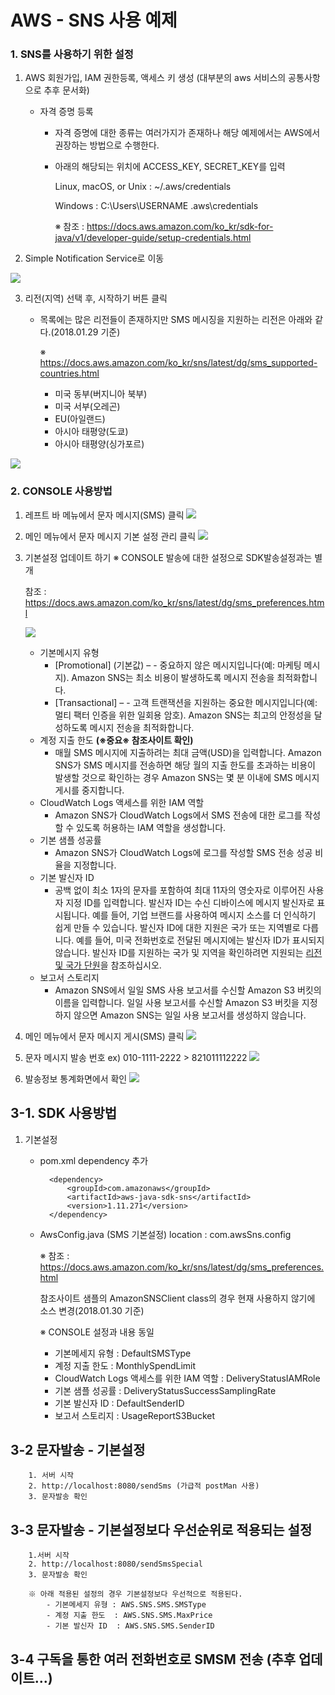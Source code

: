 AWS - SNS 사용 예제
==============================================================================

### 1. SNS를 사용하기 위한 설정

1. AWS 회원가입, IAM 권한등록, 액세스 키 생성 (대부분의 aws 서비스의 공통사항으로 추후 문서화)
   - 자격 증명 등록
   		- 자격 증명에 대한 종류는 여러가지가 존재하나 해당 예제에서는 AWS에서 권장하는 방법으로 수행한다.
   		- 아래의 해당되는 위치에 ACCESS_KEY, SECRET_KEY를 입력

   		  Linux, macOS, or Unix : ~/.aws/credentials

          Windows : C:\Users\USERNAME \.aws\credentials

		  ※ 참조 : https://docs.aws.amazon.com/ko_kr/sdk-for-java/v1/developer-guide/setup-credentials.html

2. Simple Notification Service로 이동

![](img/awsSns/capture1.PNG)

3. 리전(지역) 선택 후, 시작하기 버튼 클릭
   - 목록에는 많은 리전들이 존재하지만 SMS 메시징을 지원하는 리전은 아래와 같다.(2018.01.29 기준)

     ※ https://docs.aws.amazon.com/ko_kr/sns/latest/dg/sms_supported-countries.html

   		- 미국 동부(버지니아 북부)
   		- 미국 서부(오레곤)
   		- EU(아일랜드)
   		- 아시아 태평양(도쿄)
   		- 아시아 태평양(싱가포르)

![](img/awsSns/capture2.PNG)

### 2. CONSOLE 사용방법

1. 레프트 바 메뉴에서 문자 메시지(SMS) 클릭
![](img/awsSns/capture3.PNG)

2. 메인 메뉴에서 문자 메시지 기본 설정 관리 클릭
![](img/awsSns/capture4.PNG)

3. 기본설정 업데이트 하기
   ※ CONSOLE 발송에 대한 설정으로 SDK발송설정과는 별개

   참조 : https://docs.aws.amazon.com/ko_kr/sns/latest/dg/sms_preferences.html

   ![](/img/awsSns/capture5.PNG)

	- 기본메시지 유형
		- [Promotional] (기본값) – - 중요하지 않은 메시지입니다(예: 마케팅 메시지). Amazon SNS는 최소 비용이 발생하도록
		 	메시지 전송을 최적화합니다.
        - [Transactional] – - 고객 트랜잭션을 지원하는 중요한 메시지입니다(예: 멀티 팩터 인증을 위한 일회용 암호). Amazon SNS는 최고의 			안정성을 달성하도록 메시지 전송을 최적화합니다.
	- 계정 지출 한도 **(※중요※ 참조사이트 확인)**
		- 매월 SMS 메시지에 지출하려는 최대 금액(USD)을 입력합니다. Amazon SNS가 SMS 메시지를 전송하면 해당 월의 지출 한도를 초과하는 				비용이 발생할 것으로 확인하는 경우 Amazon SNS는 몇 분 이내에 SMS 메시지 게시를 중지합니다.
	- CloudWatch Logs 액세스를 위한 IAM 역할
		- Amazon SNS가 CloudWatch Logs에서 SMS 전송에 대한 로그를 작성할 수 있도록 허용하는 IAM 역할을 생성합니다.
	- 기본 샘플 성공률
		- Amazon SNS가 CloudWatch Logs에 로그를 작성할 SMS 전송 성공 비율을 지정합니다.
	- 기본 발신자 ID
		- 공백 없이 최소 1자의 문자를 포함하여 최대 11자의 영숫자로 이루어진 사용자 지정 ID를 입력합니다.
		  발신자 ID는 수신 디바이스에 메시지 발신자로 표시됩니다. 예를 들어, 기업 브랜드를 사용하여 메시지 소스를 더
          인식하기 쉽게 만들 수 있습니다.
		  발신자 ID에 대한 지원은 국가 또는 지역별로 다릅니다. 예를 들어, 미국 전화번호로 전달된 메시지에는 발신자 ID가
          표시되지 않습니다. 발신자 ID를 지원하는 국가 및 지역을 확인하려면 지원되는 [리전 및 국가 단원](https://docs.aws.amazon.com/ko_kr/sns/latest/dg/sms_supported-countries.html "리전 및 국가 단원")을 참조하십시오.
	- 보고서 스토리지
		- Amazon SNS에서 일일 SMS 사용 보고서를 수신할 Amazon S3 버킷의 이름을 입력합니다. 일일 사용 보고서를 수신할 Amazon S3 버킷을 		  지정하지 않으면 Amazon SNS는 일일 사용 보고서를 생성하지 않습니다.

4. 메인 메뉴에서 문자 메시지 게시(SMS) 클릭
![](img/awsSns/capture6.PNG)

5. 문자 메시지 발송
   번호 ex) 010-1111-2222 > 821011112222
   ![](img/awsSns/capture7.PNG)

6. 발송정보 통계화면에서 확인
   ![](img/awsSns/capture8.PNG)

## 3-1. SDK 사용방법

1. 기본설정
	- pom.xml dependency 추가

			<dependency>
                <groupId>com.amazonaws</groupId>
                <artifactId>aws-java-sdk-sns</artifactId>
                <version>1.11.271</version>
            </dependency>
	- AwsConfig.java (SMS 기본설정)
	  location : com.awsSns.config

      ※ 참조 : https://docs.aws.amazon.com/ko_kr/sns/latest/dg/sms_preferences.html

      참조사이트 샘플의 AmazonSNSClient class의 경우 현재 사용하지 않기에 소스 변경(2018.01.30 기준)

      	※ CONSOLE 설정과 내용 동일
      	- 기본메세지 유형 : DefaultSMSType
      	- 계정 지출 한도 : MonthlySpendLimit
      	- CloudWatch Logs 액세스를 위한 IAM 역할 : DeliveryStatusIAMRole
      	- 기본 샘플 성공률 : DeliveryStatusSuccessSamplingRate
      	- 기본 발신자 ID : DefaultSenderID
      	- 보고서 스토리지 : UsageReportS3Bucket

## 3-2 문자발송 - 기본설정
		1. 서버 시작
		2. http://localhost:8080/sendSms (가급적 postMan 사용)
		3. 문자발송 확인

## 3-3 문자발송 - 기본설정보다 우선순위로 적용되는 설정
		1.서버 시작
		2. http://localhost:8080/sendSmsSpecial
		3. 문자발송 확인

		※ 아래 적용된 설정의 경우 기본설정보다 우선적으로 적용된다.
        	- 기본메세지 유형 : AWS.SNS.SMS.SMSType
        	- 계정 지출 한도  : AWS.SNS.SMS.MaxPrice
        	- 기본 발신자 ID  : AWS.SNS.SMS.SenderID

## 3-4 구독을 통한 여러 전화번호로 SMSM 전송 (추후 업데이트...)